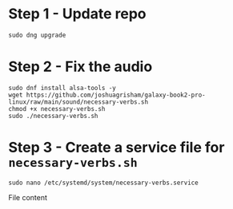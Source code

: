 # Step 1 - Update repo
```
sudo dng upgrade
```
# Step 2 - Fix the audio
```
sudo dnf install alsa-tools -y
wget https://github.com/joshuagrisham/galaxy-book2-pro-linux/raw/main/sound/necessary-verbs.sh
chmod +x necessary-verbs.sh
sudo ./necessary-verbs.sh
```
# Step 3 - Create a service file for `necessary-verbs.sh`
```
sudo nano /etc/systemd/system/necessary-verbs.service
```
File content
